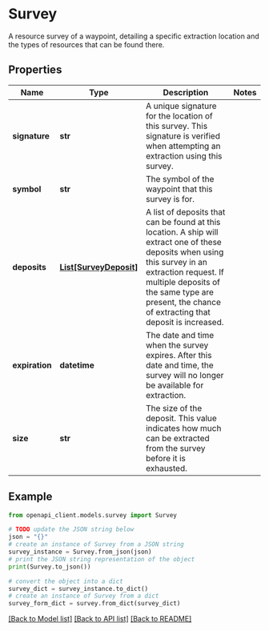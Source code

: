 # Survey

A resource survey of a waypoint, detailing a specific extraction location and the types of resources that can be found there.

## Properties

Name | Type | Description | Notes
------------ | ------------- | ------------- | -------------
**signature** | **str** | A unique signature for the location of this survey. This signature is verified when attempting an extraction using this survey. | 
**symbol** | **str** | The symbol of the waypoint that this survey is for. | 
**deposits** | [**List[SurveyDeposit]**](SurveyDeposit.md) | A list of deposits that can be found at this location. A ship will extract one of these deposits when using this survey in an extraction request. If multiple deposits of the same type are present, the chance of extracting that deposit is increased. | 
**expiration** | **datetime** | The date and time when the survey expires. After this date and time, the survey will no longer be available for extraction. | 
**size** | **str** | The size of the deposit. This value indicates how much can be extracted from the survey before it is exhausted. | 

## Example

```python
from openapi_client.models.survey import Survey

# TODO update the JSON string below
json = "{}"
# create an instance of Survey from a JSON string
survey_instance = Survey.from_json(json)
# print the JSON string representation of the object
print(Survey.to_json())

# convert the object into a dict
survey_dict = survey_instance.to_dict()
# create an instance of Survey from a dict
survey_form_dict = survey.from_dict(survey_dict)
```
[[Back to Model list]](../README.md#documentation-for-models) [[Back to API list]](../README.md#documentation-for-api-endpoints) [[Back to README]](../README.md)


